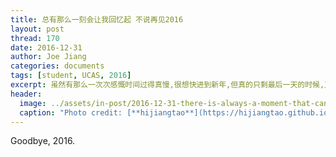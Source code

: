 ```yaml
---
title: 总有那么一刻会让我回忆起 不说再见2016
layout: post
thread: 170
date: 2016-12-31
author: Joe Jiang
categories: documents
tags: [student, UCAS, 2016]
excerpt: 虽然有那么一次次感慨时间过得真慢,很想快进到新年,但真的只剩最后一天的时候,又开始有点感伤.这一年,毕竟即将结束.
header:
  image: ../assets/in-post/2016-12-31-there-is-always-a-moment-that-can-remind-me-of-the-2016.png
  caption: "Photo credit: [**hijiangtao**](https://hijiangtao.github.io/)"
---
```


Goodbye, 2016.